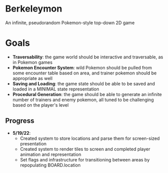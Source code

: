 # Berkeleymon
An infinite, pseudorandom Pokemon-style top-down 2D game

# Goals
- **Traversability**: the game world should be interactive and traversable, as in Pokemon games
- **Pokemon Encounter System**: wild Pokemon should be pulled from some encounter table based on area, and trainer pokemon should be appropriate as well
- **Saving and Loading**: the game state should be able to be saved and loaded in a MINIMAL state representation 
- **Procedural Generation**: the game should be able to generate an infinite number of trainers and enemy pokemon, all tuned to be challenging based on the player's level

## Progress
- **5/19/22**:
  - Created system to store locations and parse them for screen-sized presentation
  - Created system to render tiles to screen and completed player animation and representation
  - Set flags and infrastructure for transitioning between areas by repopulating BOARD.location

